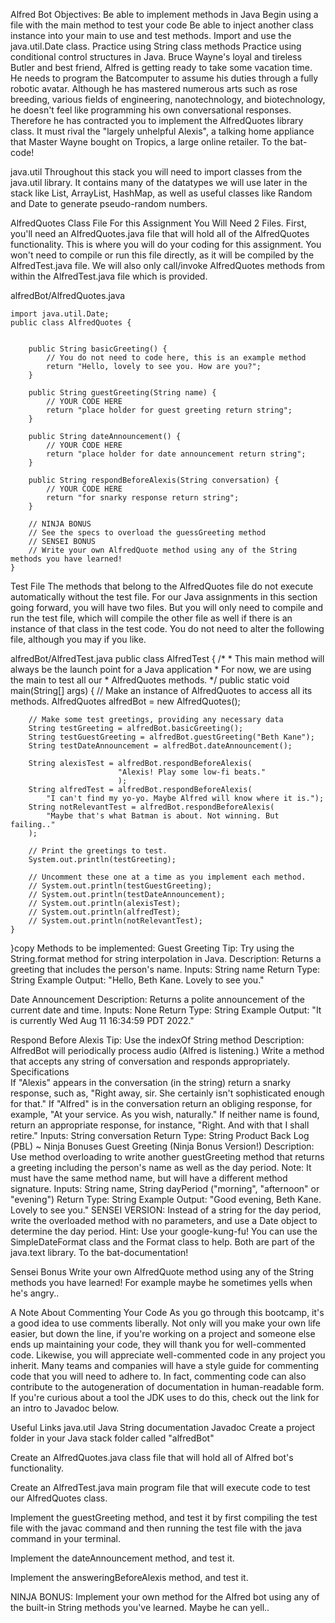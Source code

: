 Alfred Bot
Objectives:
Be able to implement methods in Java
Begin using a file with the main method to test your code
Be able to inject another class instance into your main to use and test methods.
Import and use the java.util.Date class.
Practice using String class methods
Practice using conditional control structures in Java.
Bruce Wayne's loyal and tireless Butler and best friend, Alfred is getting ready to take some vacation time. He needs to program the Batcomputer to assume his duties through a fully robotic avatar. Although he has mastered numerous arts such as rose breeding, various fields of engineering, nanotechnology, and biotechnology, he doesn't feel like programming his own conversational responses. Therefore he has contracted you to implement the AlfredQuotes library class. It must rival the "largely unhelpful Alexis", a talking home appliance that Master Wayne bought on Tropics, a large online retailer. To the bat-code!


java.util
Throughout this stack you will need to import classes from the java.util library. It contains many of the datatypes we will use later in the stack like List, ArrayList, HashMap, as well as useful classes like Random and Date to generate pseudo-random numbers.

AlfredQuotes Class File
For this Assignment You Will Need 2 Files. First, you'll need an AlfredQuotes.java file that will hold all of the AlfredQuotes functionality. This is where you will do your coding for this assignment. You won't need to compile or run this file directly, as it will be compiled by the AlfredTest.java file. We will also only call/invoke AlfredQuotes methods from within the AlfredTest.java file which is provided.

alfredBot/AlfredQuotes.java

```
import java.util.Date;
public class AlfredQuotes {
    
    
    public String basicGreeting() {
        // You do not need to code here, this is an example method
        return "Hello, lovely to see you. How are you?";
    }
    
    public String guestGreeting(String name) {
        // YOUR CODE HERE
        return "place holder for guest greeting return string";
    }
    
    public String dateAnnouncement() {
        // YOUR CODE HERE
        return "place holder for date announcement return string";
    }
    
    public String respondBeforeAlexis(String conversation) {
        // YOUR CODE HERE
        return "for snarky response return string";
    }
    
	// NINJA BONUS
	// See the specs to overload the guessGreeting method
    // SENSEI BONUS
    // Write your own AlfredQuote method using any of the String methods you have learned!
}
```

Test File
The methods that belong to the AlfredQuotes file do not execute automatically without the test file. For our Java assignments in this section going forward, you will have two files. But you will only need to compile and run the test file, which will compile the other file as well if there is an instance of that class in the test code. You do not need to alter the following file, although you may if you like.

alfredBot/AlfredTest.java
public class AlfredTest {
    /*
    * This main method will always be the launch point for a Java application
    * For now, we are using the main to test all our 
    * AlfredQuotes methods.
    */
    public static void main(String[] args) {
        // Make an instance of AlfredQuotes to access all its methods.
        AlfredQuotes alfredBot = new AlfredQuotes();
        
        // Make some test greetings, providing any necessary data
        String testGreeting = alfredBot.basicGreeting();
        String testGuestGreeting = alfredBot.guestGreeting("Beth Kane");
        String testDateAnnouncement = alfredBot.dateAnnouncement();
        
        String alexisTest = alfredBot.respondBeforeAlexis(
                            "Alexis! Play some low-fi beats."
                            );
        String alfredTest = alfredBot.respondBeforeAlexis(
            "I can't find my yo-yo. Maybe Alfred will know where it is.");
        String notRelevantTest = alfredBot.respondBeforeAlexis(
            "Maybe that's what Batman is about. Not winning. But failing.."
        );
        
        // Print the greetings to test.
        System.out.println(testGreeting);
        
        // Uncomment these one at a time as you implement each method.
        // System.out.println(testGuestGreeting);
        // System.out.println(testDateAnnouncement);
        // System.out.println(alexisTest);
        // System.out.println(alfredTest);
        // System.out.println(notRelevantTest);
    }
}copy
Methods to be implemented:
Guest Greeting
Tip: Try using the String.format method for string interpolation in Java.
Description: 	Returns a greeting that includes the person's name. 
Inputs:	 String name 
Return Type:	 String 
Example Output:	"Hello, Beth Kane. Lovely to see you."


Date Announcement
Description: 	Returns a polite announcement of the current date and time.
Inputs:	None
Return Type:	 String 
Example Output:	"It is currently Wed Aug 11 16:34:59 PDT 2022."


Respond Before Alexis
Tip: Use the indexOf String method
Description: 	AlfredBot will periodically process audio (Alfred is listening.) Write a method that accepts any string of conversation and responds appropriately.
Specifications	
If "Alexis" appears in the conversation (in the string) return a snarky response, such as, "Right away, sir. She certainly isn't sophisticated enough for that."
If "Alfred" is in the conversation return an obliging response, for example, "At your service. As you wish, naturally."
If neither name is found, return an appropriate response, for instance, "Right. And with that I shall retire." 
Inputs:	 String conversation
Return Type:	 String 
Product Back Log (PBL) ~ Ninja Bonuses
Guest Greeting (Ninja Bonus Version!)
Description: Use method overloading to write another guestGreeting method that returns a greeting including the person's name as well as the day period. Note: It must have the same method name, but will have a different method signature.
Inputs: String name, String dayPeriod  ("morning", "afternoon" or "evening")
Return Type: String
Example Output: "Good evening, Beth Kane. Lovely to see you."
SENSEI VERSION: Instead of a string for the day period, write the overloaded method with no parameters, and use a Date object to determine the day period.
Hint: Use your google-kung-fu! You can use the  SimpleDateFormat class and the Format class to help. Both are part of the java.text library. To the bat-documentation!

Sensei Bonus
Write your own AlfredQuote method using any of the String methods you have learned! For example maybe he sometimes yells when he's angry..

A Note About Commenting Your Code
As you go through this bootcamp, it's a good idea to use comments liberally. Not only will you make your own life easier, but down the line, if you're working on a project and someone else ends up maintaining your code, they will thank you for well-commented code. Likewise, you will appreciate well-commented code in any project you inherit. Many teams and companies will have a style guide for commenting code that you will need to adhere to. In fact, commenting code can also contribute to the autogeneration of documentation in human-readable form. If you're curious about a tool the JDK uses to do this, check out the link for an intro to Javadoc below.

Useful Links
java.util
Java String documentation
Javadoc
Create a project folder in your Java stack folder called "alfredBot"

Create an AlfredQuotes.java class file that will hold all of Alfred bot's functionality.

Create an AlfredTest.java main program file that will execute code to test our AlfredQuotes class.

Implement the guestGreeting method, and test it by first compiling the test file with the javac command and then running the test file with the java command in your terminal.

Implement the dateAnnouncement method, and test it.

Implement the answeringBeforeAlexis method, and test it.

NINJA BONUS: Implement your own method for the Alfred bot using any of the built-in String methods you've learned. Maybe he can yell..